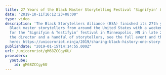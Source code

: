 ```yaml
---
title: 27 Years of the Black Master Storytelling Festival "Signifyin' & Testifyin'"
date: "2019-10-11T16:12:23+08:00"
type: video
description: 'The Black Storytellers Alliance (BSA) finished its 27th year of showcasing
  Black master storytellers from around the United States with a weekend of free events
  for the ‘Signifyin & Testifyin’ festival in Minneapolis, MN in late 2018. We interviewed
  the director and a handful of storytellers, see the full event and the interviews
  here: https://unicornriot.ninja/2019/sharing-black-history-one-story-at-a-time-festival-reaches-27-years/'
publishdate: "2019-01-15T14:14:55.000Z"
url: /unicornriot/gM68ZCCgy6U/
providers:
  youtube:
    id: gM68ZCCgy6U
---
```

